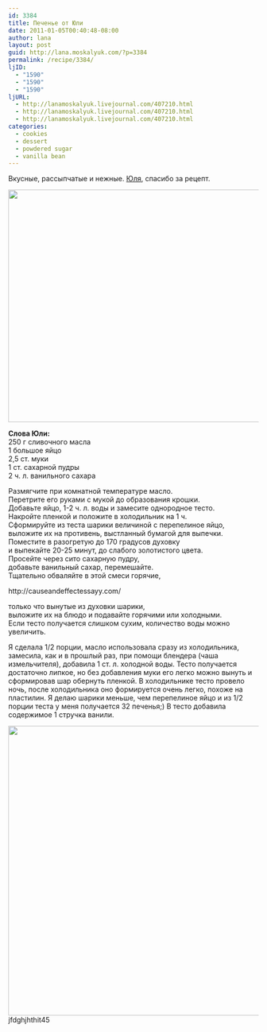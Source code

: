 ```yaml
---
id: 3384
title: Печенье от Юли
date: 2011-01-05T00:40:48-08:00
author: lana
layout: post
guid: http://lana.moskalyuk.com/?p=3384
permalink: /recipe/3384/
ljID:
  - "1590"
  - "1590"
  - "1590"
ljURL:
  - http://lanamoskalyuk.livejournal.com/407210.html
  - http://lanamoskalyuk.livejournal.com/407210.html
  - http://lanamoskalyuk.livejournal.com/407210.html
categories:
  - cookies
  - dessert
  - powdered sugar
  - vanilla bean
---
```

Вкусные, рассыпчатые и нежные. [Юля](http://laperla-foto.livejournal.com/52633.html), спасибо за рецепт.

<img loading="lazy" class="alignnone" title="cookies" src="http://farm6.static.flickr.com/5047/5322142871_4d374fe5f5_z.jpg" alt="" width="640" height="468" /> 

**Слова Юли:**  
250 г сливочного масла  
1 большое яйцо  
2,5 ст. муки  
1 ст. сахарной пудры  
2 ч. л. ванильного сахара

Размягчите при комнатной температуре масло.  
Перетрите его руками с мукой до образования крошки.  
Добавьте яйцо, 1-2 ч. л. воды и замесите однородное тесто.  
Накройте пленкой и положите в холодильник на 1 ч.  
Сформируйте из теста шарики величиной с перепелиное яйцо,  
выложите их на противень, выстланный бумагой для выпечки.  
Поместите в разогретую до 170 градусов духовку  
и выпекайте 20-25 минут, до слабого золотистого цвета.  
Просейте через сито сахарную пудру,  
добавьте ванильный сахар, перемешайте.  
Тщательно обваляйте в этой смеси горячие,

<div>
  http://causeandeffectessayy.com/
</div>

только что вынутые из духовки шарики,  
выложите их на блюдо и подавайте горячими или холодными.  
Если тесто получается слишком сухим, количество воды можно увеличить.

Я сделала 1/2 порции, масло использовала сразу из холодильника, замесила, как и в прошлый раз, при помощи блендера (чаша измельчителя), добавила 1 ст. л. холодной воды. Тесто получается достаточно липкое, но без добавления муки его легко можно вынуть и сформировав шар обернуть пленкой. В холодильнике тесто провело ночь, после холодильника оно формируется очень легко, похоже на пластилин. Я делаю шарики меньше, чем перепелиное яйцо и из 1/2 порции теста у меня получается 32 печенья;) В тесто добавила содержимое 1 стручка ванили.

<img loading="lazy" class="alignnone" title="cookies" src="http://farm6.static.flickr.com/5210/5322144565_c2c0bce87a_z.jpg" alt="" width="640" height="583" /> 

<div>
  jfdghjhthit45
</div>